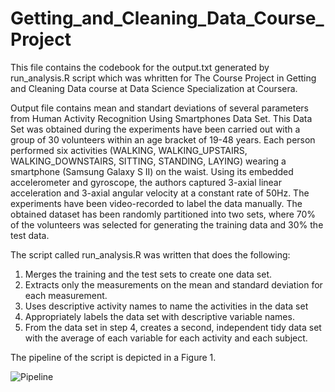 # Getting_and_Cleaning_Data_Course_Project
This file contains the codebook for the output.txt generated by run_analysis.R script which was whritten for The Course Project in Getting and Cleaning Data course at Data Science Specialization at Coursera.

Output file contains mean and standart deviations of several parameters from Human Activity Recognition Using Smartphones Data Set. This Data Set was obtained during the experiments have been carried out with a group of 30 volunteers within an age bracket of 19-48 years. Each person performed six activities (WALKING, WALKING_UPSTAIRS, WALKING_DOWNSTAIRS, SITTING, STANDING, LAYING) wearing a smartphone (Samsung Galaxy S II) on the waist. Using its embedded accelerometer and gyroscope, the authors captured 3-axial linear acceleration and 3-axial angular velocity at a constant rate of 50Hz. The experiments have been video-recorded to label the data manually. The obtained dataset has been randomly partitioned into two sets, where 70% of the volunteers was selected for generating the training data and 30% the test data. 

The script called run_analysis.R was written that does the following:

1. Merges the training and the test sets to create one data set.
2. Extracts only the measurements on the mean and standard deviation for each measurement.
3. Uses descriptive activity names to name the activities in the data set
4. Appropriately labels the data set with descriptive variable names.
5. From the data set in step 4, creates a second, independent tidy data set with the average of each
variable for each activity and each subject.

The pipeline of the script is depicted in a Figure 1.

![Pipeline](https://octodex.github.com/images/yaktocat.png)
